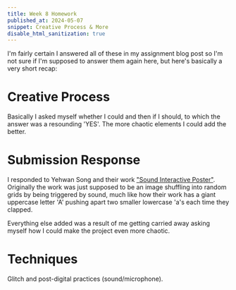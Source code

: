 ```yaml
---
title: Week 8 Homework
published_at: 2024-05-07
snippet: Creative Process & More
disable_html_sanitization: true
---
```



I'm fairly certain I answered all of these in my assignment blog post so I'm not sure if I'm supposed to answer them again here, but here's basically a very short recap:

# Creative Process
Basically I asked myself whether I could and then if I should, to which the answer was a resounding 'YES'. The more chaotic elements I could add the better.

# Submission Response
I responded to Yehwan Song and their work ["Sound Interactive Poster"](https://www.yhsong.com/detail.html#aAa_Sound_Interactive_Poster). Originally the work was just supposed to be an image shuffling into random grids by being triggered by sound, much like how their work has a giant uppercase letter 'A' pushing apart two smaller lowercase 'a's each time they clapped. 

Everything else added was a result of me getting carried away asking myself how I could make the project even more chaotic.

# Techniques
Glitch and post-digital practices (sound/microphone).